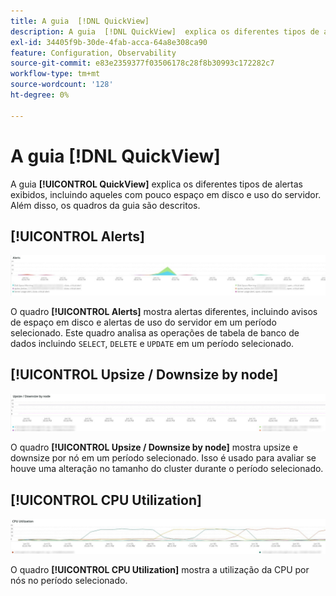 ```yaml
---
title: A guia  [!DNL QuickView]
description: A guia  [!DNL QuickView]  explica os diferentes tipos de alertas exibidos, incluindo aqueles com pouco espaço em disco e uso do servidor.
exl-id: 34405f9b-30de-4fab-acca-64a8e308ca90
feature: Configuration, Observability
source-git-commit: e83e2359377f03506178c28f8b30993c172282c7
workflow-type: tm+mt
source-wordcount: '128'
ht-degree: 0%

---
```


# A guia [!DNL QuickView]

A guia **[!UICONTROL QuickView]** explica os diferentes tipos de alertas exibidos, incluindo aqueles com pouco espaço em disco e uso do servidor. Além disso, os quadros da guia são descritos.

## [!UICONTROL Alerts]

![Alertas](../../assets/tools/observation-for-adobe-commerce/quickview_alerts.jpg)

O quadro **[!UICONTROL Alerts]** mostra alertas diferentes, incluindo avisos de espaço em disco e alertas de uso do servidor em um período selecionado. Este quadro analisa as operações de tabela de banco de dados incluindo `SELECT`, `DELETE` e `UPDATE` em um período selecionado.

## [!UICONTROL Upsize / Downsize by node]

![Upsize/Downsize por nó](../../assets/tools/observation-for-adobe-commerce/quickview_upsize_by_node.jpg)

O quadro **[!UICONTROL Upsize / Downsize by node]** mostra upsize e downsize por nó em um período selecionado. Isso é usado para avaliar se houve uma alteração no tamanho do cluster durante o período selecionado.

## [!UICONTROL CPU Utilization]

![Utilização da CPU](../../assets/tools/observation-for-adobe-commerce/quickview_cpu.jpg)

O quadro **[!UICONTROL CPU Utilization]** mostra a utilização da CPU por nós no período selecionado.

